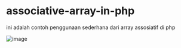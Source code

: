 # associative-array-in-php
 ini adalah contoh penggunaan sederhana dari array assosiatif di php


![image](https://user-images.githubusercontent.com/69652948/91008638-fdc69c00-e608-11ea-9d04-9589fefbe9a9.png)
